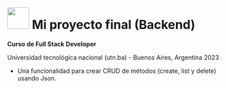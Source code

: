 #  <img src="https://github.com/Flaviab13/ecommerce_2/assets/49066075/9e864888-9dcf-4789-a0b4-5980b2454186" alt="" style="width:50px;height:50px ;">  Mi proyecto final  (Backend)

<p> <b>Curso de Full Stack Developer </b></p>
<p> Universidad tecnológica nacional (utn.ba) - Buenos Aires, Argentina 2023 </p>

- <p>  Una funcionalidad para crear CRUD de métodos (create, list y delete) usando Json. </p>



